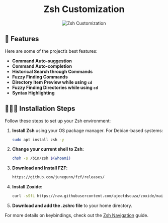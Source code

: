 <h1 align="center" id="title">Zsh Customization</h1>

<p align="center">
  <img src="https://socialify.git.ci/suman2280/Zsh-config/image?description=1&descriptionEditable=Zsh%20configuration%20file%20containing%20a%20quick%20customization%20of%20Zsh&font=Rokkitt&language=1&name=1&owner=1&pattern=Solid&theme=Dark" alt="Zsh Customization">
</p>

<h2>🧐 Features</h2>

Here are some of the project’s best features:

- **Command Auto-suggestion**
- **Command Auto-completion**
- **Historical Search through Commands**
- **Fuzzy Finding Commands**
- **Directory Item Preview while using `cd`**
- **Fuzzy Finding Directories while using `cd`**
- **Syntax Highlighting**

<h2>🧑🏻‍💻 Installation Steps</h2>

Follow these steps to set up your Zsh environment:

1. **Install Zsh** using your OS package manager. For Debian-based systems:
   ```bash
   sudo apt install zsh -y
   ```
2. **Change your current shell to Zsh:**
   ```bash
   chsh -s /bin/zsh $(whoami)
   ```
3. **Download and Install FZF**:
   ```bash
   https://github.com/junegunn/fzf/releases/
   ```
4. **Install Zoxide:**
   ```bash
   curl -sSfL https://raw.githubusercontent.com/ajeetdsouza/zoxide/main/install.sh | sh
   ```
5. **Download and add the .zshrc file** to your home directory.

For more details on keybindings, check out the [Zsh Navigation](zsh-navigation.md) guide.